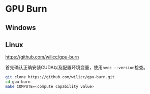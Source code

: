 # GPU Burn

## Windows

## Linux

https://github.com/wilicc/gpu-burn

首先确认正确安装CUDA以及配置环境变量，使用`nvcc --version`检查。

```bash
git clone https://github.com/wilicc/gpu-burn.git
cd gpu-burn
make COMPUTE=<compute capability value>
```

